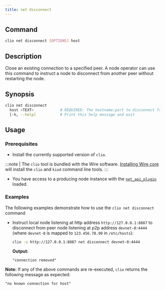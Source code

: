 ```yaml
---
title: net disconnect
---
```


## Command

```sh
clio net disconnect [OPTIONS] host
```

## Description

Close an existing connection to a specified peer. A node operator can use this command to instruct a node to disconnect from another peer without restarting the node.

## Synopsis

```sh
clio net disconnect
  host <TEXT>            # REQUIRED: The hostname:port to disconnect from
  [-h, --help]           # Print this help message and exit
```

## Usage

### Prerequisites

* Install the currently supported version of `clio`.

:::note
  | The `clio` tool is bundled with the Wire software. [Installing Wire core](/docs/getting-started/install-dependencies.md) will install the `clio` and `kiod` command line tools.
:::

* You have access to a producing node instance with the [`net_api_plugin`](../../../nodeop/plugins/net-api-plugin.md) loaded.

### Examples

The following examples demonstrate how to use the `clio net disconnect` command

* Instruct local node listening at http address `http://127.0.0.1:8887` to disconnect from peer node listening at p2p address `devnet-0:4444` (where `devnet-0` is mapped to `123.456.78.90` in `/etc/hosts`):

  ```sh
  clio -u http://127.0.0.1:8887 net disconnect devnet-0:4444
  ```
  
  **Output:**
  
  ```console
  "connection removed"
  ```

**Note:** If any of the above commands are re-executed, `clio` returns the following message as expected:  

```console
"no known connection for host"
```
